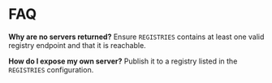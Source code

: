 # FAQ

**Why are no servers returned?**
Ensure `REGISTRIES` contains at least one valid registry endpoint and that it is reachable.

**How do I expose my own server?**
Publish it to a registry listed in the `REGISTRIES` configuration.
